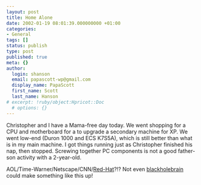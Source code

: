 ```yaml
---
layout: post
title: Home Alone
date: 2002-01-19 08:01:39.000000000 +01:00
categories:
- General
tags: []
status: publish
type: post
published: true
meta: {}
author:
  login: shanson
  email: papascott-wp@gmail.com
  display_name: PapaScott
  first_name: Scott
  last_name: Hanson
# excerpt: !ruby/object:Hpricot::Doc
  # options: {}
---
```

<p>Christopher and I have a Mama-free day today. We went shopping for a CPU and motherboard for a to upgrade a secondary machine for XP. We went low-end (Duron 1000 and ECS K7S5A), which is still better than what is in my main machine. I got things running just as Christopher finished his nap, then stopped. Screwing together PC components is not a good father-son activity with a 2-year-old.</p>
<p>AOL/Time-Warner/Netscape/CNN/<a href="http://www.washingtonpost.com/wp-dyn/articles/A5064-2002Jan18.html">Red-Hat</a>?!? Not even <a href="http://blackholebrain.editthispage.com/2002/01/18">blackholebrain</a> could make something like this up!</p>
